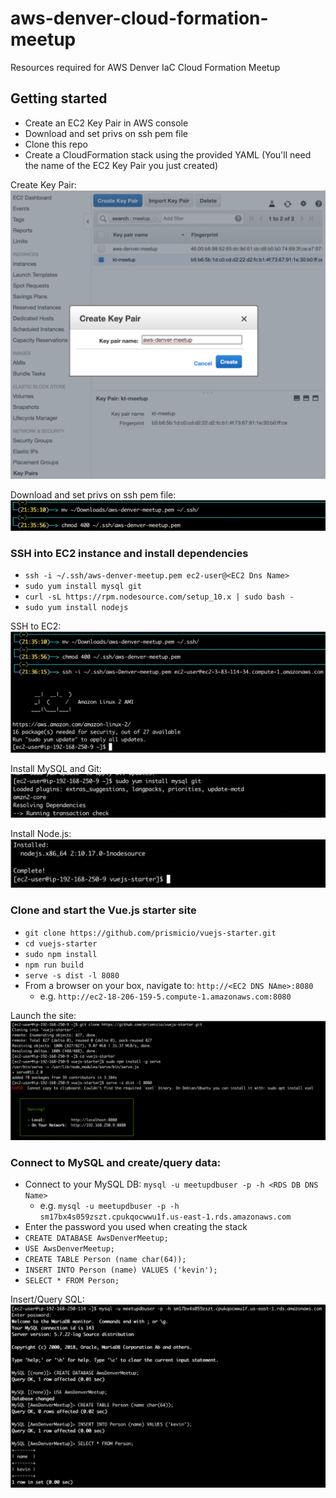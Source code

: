 # aws-denver-cloud-formation-meetup
Resources required for AWS Denver IaC Cloud Formation Meetup


## Getting started
 * Create an EC2 Key Pair in AWS console
 * Download and set privs on ssh pem file
 * Clone this repo
 * Create a CloudFormation stack using the provided YAML (You'll need the name of the EC2 Key Pair you just created)

Create Key Pair:
![Create Key Pair](images/ec2KeyPair.png "Create Key Pair")

Download and set privs on ssh pem file:
![Download and set privs on ssh pem file](images/setupPem.png "Download and set privs on ssh pem file")


### SSH into EC2 instance and install dependencies
 * `ssh -i ~/.ssh/aws-denver-meetup.pem ec2-user@<EC2 Dns Name>`
 * `sudo yum install mysql git`
 * `curl -sL https://rpm.nodesource.com/setup_10.x | sudo bash -`
 * `sudo yum install nodejs`

SSH to EC2:
![SSH To EC2](images/ssh.png "SSH into EC2 instance")

Install MySQL and Git:
![Install MySQL and Git](images/mysqlAndGitDeps.png "Install MySQL and Git")

Install Node.js:
![Install Node.js](images/nodejsDeps.png "Install Node.js")

 
### Clone and start the Vue.js starter site
 * `git clone https://github.com/prismicio/vuejs-starter.git`
 * `cd vuejs-starter`
 * `sudo npm install`
 * `npm run build`
 * `serve -s dist -l 8080`
 * From a browser on your box, navigate to: `http://<EC2 DNS NAme>:8080`
    * e.g. `http://ec2-18-206-159-5.compute-1.amazonaws.com:8080`

Launch the site:
![Launch the site](images/launchSite.png "Launch the site")


### Connect to MySQL and create/query data:
 * Connect to your MySQL DB: `mysql -u meetupdbuser -p -h <RDS DB DNS Name>` 
    * e.g. `mysql -u meetupdbuser -p -h sm17bx4s059zszt.cpukqocwwu1f.us-east-1.rds.amazonaws.com`
 * Enter the password you used when creating the stack
 * `CREATE DATABASE AwsDenverMeetup;`
 * `USE AwsDenverMeetup;`
 * `CREATE TABLE Person (name char(64));`
 * `INSERT INTO Person (name) VALUES ('kevin');`
 * `SELECT * FROM Person;`



Insert/Query SQL:
![Insert/Query SQL](images/sql.png "Insert/Query SQL")
